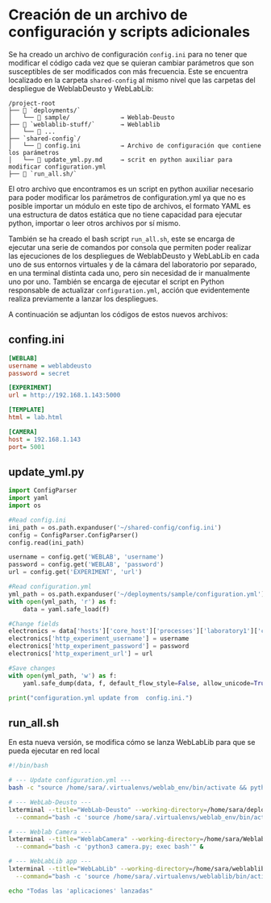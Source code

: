 # Creación de un archivo de configuración y scripts adicionales
Se ha creado un archivo de configuración `config.ini` para no tener que modificar el código cada vez que se quieran cambiar parámetros que son susceptibles de ser modificados con más frecuencia. Este se encuentra localizado en la carpeta `shared-config` al mismo nivel que las carpetas del despliegue de WeblabDeusto y WebLabLib:

```
/project-root
├── 📁 `deployments/`
│   └── 📁 sample/              → Weblab-Deusto
├── 📁 `weblablib-stuff/`       → Weblablib
│   └── 📁 ...            
├── `shared-config`/
│   └── 📄 config.ini           → Archivo de configuración que contiene los parámetros
│   └── 📄 update_yml.py.md     → scrit en python auxiliar para modificar configuration.yml
├── 📄 `run_all.sh/`
```
El otro archivo que encontramos es un script en python auxiliar necesario para poder modificar los parámetros de configuration.yml ya que no es posible importar un módulo en este tipo de archivos, el formato YAML es una estructura de datos estática que no tiene capacidad para ejecutar python, importar o leer otros archivos por sí mismo.

También se ha creado el bash script `run_all.sh`, este se encarga de ejecutar una serie de comandos por consola que permiten poder realizar las ejecuciones de los despliegues de WeblabDeusto y WebLabLib en cada uno de sus entornos virtuales y de la cámara del laboratorio por separado, en una terminal distinta cada uno, pero sin necesidad de ir manualmente uno por uno. También se encarga de ejecutar el script en Python responsable de actualizar `configuration.yml`, acción que evidentemente realiza previamente a lanzar los despliegues.

A continuación se adjuntan los códigos de estos nuevos archivos:

## confing.ini
``` ini
[WEBLAB]
username = weblabdeusto
password = secret

[EXPERIMENT]
url = http://192.168.1.143:5000

[TEMPLATE]
html = lab.html

[CAMERA]
host = 192.168.1.143
port= 5001

```
## update_yml.py
``` py
import ConfigParser
import yaml
import os

#Read config.ini
ini_path = os.path.expanduser('~/shared-config/config.ini')
config = ConfigParser.ConfigParser()
config.read(ini_path)

username = config.get('WEBLAB', 'username')
password = config.get('WEBLAB', 'password')
url = config.get('EXPERIMENT', 'url')

#Read configuration.yml
yml_path = os.path.expanduser('~/deployments/sample/configuration.yml')
with open(yml_path, 'r') as f:
    data = yaml.safe_load(f)

#Change fields
electronics = data['hosts']['core_host']['processes']['laboratory1']['components']['electronics']['config']
electronics['http_experiment_username'] = username
electronics['http_experiment_password'] = password
electronics['http_experiment_url'] = url

#Save changes
with open(yml_path, 'w') as f:
    yaml.safe_dump(data, f, default_flow_style=False, allow_unicode=True)

print("configuration.yml update from  config.ini.")
```
## run_all.sh
En esta nueva versión, se modifica cómo se lanza WebLabLib para que se pueda ejecutar en red local
``` sh
#!/bin/bash

# --- Update configuration.yml ---
bash -c "source /home/sara/.virtualenvs/weblab_env/bin/activate && python /home/sara/shared-config/update_yml.py"

# --- WebLab-Deusto ---
lxterminal --title="WebLab-Deusto" --working-directory=/home/sara/deployments \
  --command="bash -c 'source /home/sara/.virtualenvs/weblab_env/bin/activate && weblab-admin start sample; exec bash'" &

# --- Weblab Camera ---
lxterminal --title="WeblabCamera" --working-directory=/home/sara/WeblabCamera \
  --command="bash -c 'python3 camera.py; exec bash'" &

# --- WebLabLib app ---
lxterminal --title="WebLabLib" --working-directory=/home/sara/weblablib-stuff \
  --command="bash -c 'source /home/sara/.virtualenvs/weblablib/bin/activate && export FLASK_DEBUG=1&& export FLASK_APP=laboratory.py && flask run --host=192.168.1.143 --port=5000; exec bash'" &

echo "Todas las 'aplicaciones' lanzadas"

```